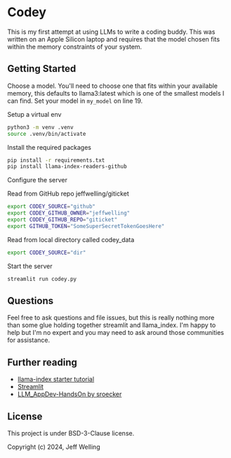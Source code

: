 # Codey

This is my first attempt at using LLMs to write a coding buddy. This was written
on an Apple Silicon laptop and requires that the model chosen fits within the
memory constraints of your system.

## Getting Started

Choose a model. You'll need to choose one that fits within your available
memory, this defaults to llama3:latest which is one of the smallest models I can
find. Set your model in `my_model` on line 19.

Setup a virtual env

```bash
python3 -m venv .venv
source .venv/bin/activate
```

Install the required packages

```bash
pip install -r requirements.txt
pip install llama-index-readers-github
```

Configure the server

Read from GitHub repo jeffwelling/giticket

```bash
export CODEY_SOURCE="github"
export CODEY_GITHUB_OWNER="jeffwelling"
export CODEY_GITHUB_REPO="giticket"
export GITHUB_TOKEN="SomeSuperSecretTokenGoesHere"
```

Read from local directory called codey_data

```bash
export CODEY_SOURCE="dir"
```

Start the server

```bash
streamlit run codey.py
```

## Questions

Feel free to ask questions and file issues, but this is really nothing more than some
glue holding together streamlit and llama_index. I'm happy to help but I'm no
expert and you may need to ask around those communities for assistance. 

## Further reading

- [llama-index starter tutorial](https://docs.llamaindex.ai/en/stable/getting_started/starter_example_local/)
- [Streamlit](https://streamlit.io/)
- [LLM_AppDev-HandsOn by sroecker](https://github.com/sroecker/LLM_AppDev-HandsOn)

## License

This project is under BSD-3-Clause license.

Copyright (c) 2024, Jeff Welling
